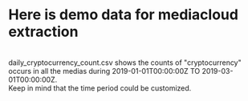 <h1>Here is demo data for mediacloud extraction</h1>
<br>
daily_cryptocurrency_count.csv shows the counts of "cryptocurrency" occurs in all the medias during 2019-01-01T00:00:00Z TO 2019-03-01T00:00:00Z.
<br>Keep in mind that the time period could be customized.

